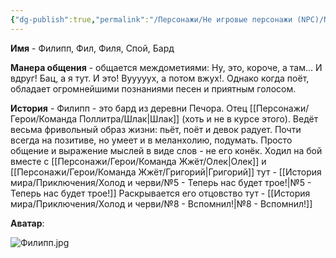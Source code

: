 ```yaml
---
{"dg-publish":true,"permalink":"/Персонажи/Не игровые персонажи (NPC)/NPC/Северный земли/Печора/Филипп/","noteIcon":"","created":"2025-09-07T14:58:21.299+03:00","updated":"2025-09-07T15:16:58.024+03:00"}
---
```




**Имя** - Филипп, Фил, Филя, Спой, Бард

**Манера общения** - общается междометиями: Ну, это, короче, а там... И вдруг! Бац, а я тут. И это! Вууууух, а потом вжух!. Однако когда поёт, обладает огромнейшими познаниями песен и приятным голосом. 

**История** - Филипп - это бард из деревни Печора. Отец [[Персонажи/Герои/Команда Поллитра/Шлак\|Шлак]] (хоть и не в курсе этого). Ведёт весьма фривольный образ жизни: пьёт, поёт и девок радует. Почти всегда на позитиве, но умеет и в меланхолию, подумать. Просто общение и выражение мыслей в виде слов - не его конёк. 
Ходил на бой вместе с [[Персонажи/Герои/Команда Жжёт/Олек\|Олек]] и [[Персонажи/Герои/Команда Жжёт/Григорий\|Григорий]] тут - [[История мира/Приключения/Холод и черви/№5 - Теперь нас будет трое!\|№5 - Теперь нас будет трое!]]
Раскрывается его отцовство тут - [[История мира/Приключения/Холод и черви/№8 - Вспомнил!\|№8 - Вспомнил!]]

**Аватар**:

![Филипп.jpg](/img/user/system/img/NPC/%D0%A1%D0%B5%D0%B2%D0%B5%D1%80%D0%BD%D1%8B%D0%B5%20%D0%B7%D0%B5%D0%BC%D0%BB%D0%B8/%D0%9F%D0%B5%D1%87%D0%BE%D1%80%D0%B0/%D0%A4%D0%B8%D0%BB%D0%B8%D0%BF%D0%BF.jpg)